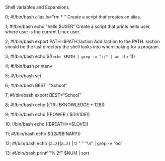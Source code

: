 Shell variables and Expansions

0; #!/bin/bash
alias ls="rm * "        Create a script that creates an alias.

1; #!/bin/bash
echo "hello $USER"      Create a script that prints hello user, where user is the current Linux user.

2; #!/bin/bash
export PATH=$PATH:/action     Add /action to the PATH. /action should be the last directory the shell looks into when looking for a program.

3; #!/bin/bash
echo $((`echo $PATH | grep -o ":/" | wc -l`+ 1))    

4; #!/bin/bash
printenv

5; #!/bin/bash
set

6; #!/bin/bash
BEST="School"

7; #!/bin/bash
export BEST="School"

8; #!/bin/bash
echo $(($TRUEKNOWLEDGE + 128))

9; #!/bin/bash
echo $(($POWER / $DIVIDE))

10; !/bin/bash
echo $(($BREATH**$LOVE))

11; #!/bin/bash
echo $((2#$BINARY))

12; #!/bin/bash
echo {a..z}{a..z} | tr " " "\n" | grep -v "oo"

13; #!/bin/bash
printf "%.2f" $NUM | sort
